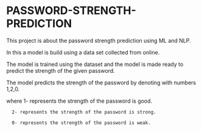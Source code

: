 # PASSWORD-STRENGTH-PREDICTION
This project is about the password strength prediction using ML and NLP.

In this a model is build using a data set collected from online.

The model is trained using the dataset and the model is made ready to predict the strength of the given password.

The model predicts the strength of the password by denoting with numbers 1,2,0.

where 1- represents the strength of the password is good.

      2- represents the strength of the password is strong.
      
      0- represents the strength of the password is weak.
      
